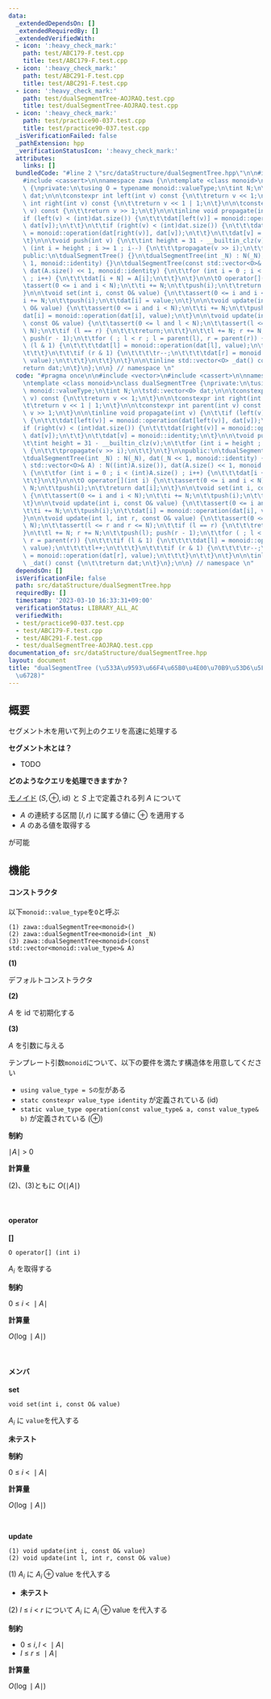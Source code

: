 ```yaml
---
data:
  _extendedDependsOn: []
  _extendedRequiredBy: []
  _extendedVerifiedWith:
  - icon: ':heavy_check_mark:'
    path: test/ABC179-F.test.cpp
    title: test/ABC179-F.test.cpp
  - icon: ':heavy_check_mark:'
    path: test/ABC291-F.test.cpp
    title: test/ABC291-F.test.cpp
  - icon: ':heavy_check_mark:'
    path: test/dualSegmentTree-AOJRAQ.test.cpp
    title: test/dualSegmentTree-AOJRAQ.test.cpp
  - icon: ':heavy_check_mark:'
    path: test/practice90-037.test.cpp
    title: test/practice90-037.test.cpp
  _isVerificationFailed: false
  _pathExtension: hpp
  _verificationStatusIcon: ':heavy_check_mark:'
  attributes:
    links: []
  bundledCode: "#line 2 \"src/dataStructure/dualSegmentTree.hpp\"\n\n#include <vector>\n\
    #include <cassert>\n\nnamespace zawa {\n\ntemplate <class monoid>\nclass dualSegmentTree\
    \ {\nprivate:\n\tusing O = typename monoid::valueType;\n\tint N;\n\tstd::vector<O>\
    \ dat;\n\n\tconstexpr int left(int v) const {\n\t\treturn v << 1;\n\t}\n\n\tconstexpr\
    \ int right(int v) const {\n\t\treturn v << 1 | 1;\n\t}\n\n\tconstexpr int parent(int\
    \ v) const {\n\t\treturn v >> 1;\n\t}\n\n\tinline void propagate(int v) {\n\t\t\
    if (left(v) < (int)dat.size()) {\n\t\t\tdat[left(v)] = monoid::operation(dat[left(v)],\
    \ dat[v]);\n\t\t}\n\t\tif (right(v) < (int)dat.size()) {\n\t\t\tdat[right(v)]\
    \ = monoid::operation(dat[right(v)], dat[v]);\n\t\t}\n\t\tdat[v] = monoid::identity;\n\
    \t}\n\n\tvoid push(int v) {\n\t\tint height = 31 - __builtin_clz(v);\n\t\tfor\
    \ (int i = height ; i >= 1 ; i--) {\n\t\t\tpropagate(v >> i);\n\t\t}\n\t}\n\n\
    public:\n\tdualSegmentTree() {}\n\tdualSegmentTree(int _N) : N(_N), dat(_N <<\
    \ 1, monoid::identity) {}\n\tdualSegmentTree(const std::vector<O>& A) : N((int)A.size()),\
    \ dat(A.size() << 1, monoid::identity) {\n\t\tfor (int i = 0 ; i < (int)A.size()\
    \ ; i++) {\n\t\t\tdat[i + N] = A[i];\n\t\t}\n\t}\n\n\tO operator[](int i) {\n\t\
    \tassert(0 <= i and i < N);\n\t\ti += N;\n\t\tpush(i);\n\t\treturn dat[i];\n\t\
    }\n\n\tvoid set(int i, const O& value) {\n\t\tassert(0 <= i and i < N);\n\t\t\
    i += N;\n\t\tpush(i);\n\t\tdat[i] = value;\n\t}\n\n\tvoid update(int i, const\
    \ O& value) {\n\t\tassert(0 <= i and i < N);\n\t\ti += N;\n\t\tpush(i);\n\t\t\
    dat[i] = monoid::operation(dat[i], value);\n\t}\n\n\tvoid update(int l, int r,\
    \ const O& value) {\n\t\tassert(0 <= l and l < N);\n\t\tassert(l <= r and r <=\
    \ N);\n\t\tif (l == r) {\n\t\t\treturn;\n\t\t}\n\t\tl += N; r += N;\n\t\tpush(l);\
    \ push(r - 1);\n\t\tfor ( ; l < r ; l = parent(l), r = parent(r)) {\n\t\t\tif\
    \ (l & 1) {\n\t\t\t\tdat[l] = monoid::operation(dat[l], value);\n\t\t\t\tl++;\n\
    \t\t\t}\n\t\t\tif (r & 1) {\n\t\t\t\tr--;\n\t\t\t\tdat[r] = monoid::operation(dat[r],\
    \ value);\n\t\t\t}\n\t\t}\n\t}\n\n\tinline std::vector<O> _dat() const {\n\t\t\
    return dat;\n\t}\n};\n\n} // namespace \n"
  code: "#pragma once\n\n#include <vector>\n#include <cassert>\n\nnamespace zawa {\n\
    \ntemplate <class monoid>\nclass dualSegmentTree {\nprivate:\n\tusing O = typename\
    \ monoid::valueType;\n\tint N;\n\tstd::vector<O> dat;\n\n\tconstexpr int left(int\
    \ v) const {\n\t\treturn v << 1;\n\t}\n\n\tconstexpr int right(int v) const {\n\
    \t\treturn v << 1 | 1;\n\t}\n\n\tconstexpr int parent(int v) const {\n\t\treturn\
    \ v >> 1;\n\t}\n\n\tinline void propagate(int v) {\n\t\tif (left(v) < (int)dat.size())\
    \ {\n\t\t\tdat[left(v)] = monoid::operation(dat[left(v)], dat[v]);\n\t\t}\n\t\t\
    if (right(v) < (int)dat.size()) {\n\t\t\tdat[right(v)] = monoid::operation(dat[right(v)],\
    \ dat[v]);\n\t\t}\n\t\tdat[v] = monoid::identity;\n\t}\n\n\tvoid push(int v) {\n\
    \t\tint height = 31 - __builtin_clz(v);\n\t\tfor (int i = height ; i >= 1 ; i--)\
    \ {\n\t\t\tpropagate(v >> i);\n\t\t}\n\t}\n\npublic:\n\tdualSegmentTree() {}\n\
    \tdualSegmentTree(int _N) : N(_N), dat(_N << 1, monoid::identity) {}\n\tdualSegmentTree(const\
    \ std::vector<O>& A) : N((int)A.size()), dat(A.size() << 1, monoid::identity)\
    \ {\n\t\tfor (int i = 0 ; i < (int)A.size() ; i++) {\n\t\t\tdat[i + N] = A[i];\n\
    \t\t}\n\t}\n\n\tO operator[](int i) {\n\t\tassert(0 <= i and i < N);\n\t\ti +=\
    \ N;\n\t\tpush(i);\n\t\treturn dat[i];\n\t}\n\n\tvoid set(int i, const O& value)\
    \ {\n\t\tassert(0 <= i and i < N);\n\t\ti += N;\n\t\tpush(i);\n\t\tdat[i] = value;\n\
    \t}\n\n\tvoid update(int i, const O& value) {\n\t\tassert(0 <= i and i < N);\n\
    \t\ti += N;\n\t\tpush(i);\n\t\tdat[i] = monoid::operation(dat[i], value);\n\t\
    }\n\n\tvoid update(int l, int r, const O& value) {\n\t\tassert(0 <= l and l <\
    \ N);\n\t\tassert(l <= r and r <= N);\n\t\tif (l == r) {\n\t\t\treturn;\n\t\t\
    }\n\t\tl += N; r += N;\n\t\tpush(l); push(r - 1);\n\t\tfor ( ; l < r ; l = parent(l),\
    \ r = parent(r)) {\n\t\t\tif (l & 1) {\n\t\t\t\tdat[l] = monoid::operation(dat[l],\
    \ value);\n\t\t\t\tl++;\n\t\t\t}\n\t\t\tif (r & 1) {\n\t\t\t\tr--;\n\t\t\t\tdat[r]\
    \ = monoid::operation(dat[r], value);\n\t\t\t}\n\t\t}\n\t}\n\n\tinline std::vector<O>\
    \ _dat() const {\n\t\treturn dat;\n\t}\n};\n\n} // namespace \n"
  dependsOn: []
  isVerificationFile: false
  path: src/dataStructure/dualSegmentTree.hpp
  requiredBy: []
  timestamp: '2023-03-10 16:33:31+09:00'
  verificationStatus: LIBRARY_ALL_AC
  verifiedWith:
  - test/practice90-037.test.cpp
  - test/ABC179-F.test.cpp
  - test/ABC291-F.test.cpp
  - test/dualSegmentTree-AOJRAQ.test.cpp
documentation_of: src/dataStructure/dualSegmentTree.hpp
layout: document
title: "dualSegmentTree (\u533A\u9593\u66F4\u65B0\u4E00\u70B9\u53D6\u5F97\u30BB\u30B0\
  \u6728)"
---
```


## 概要

セグメント木を用いて列上のクエリを高速に処理する

**セグメント木とは？**
- TODO


**どのようなクエリを処理できますか？**

[モノイド](https://ja.wikipedia.org/wiki/%E3%83%A2%E3%83%8E%E3%82%A4%E3%83%89) $(S, \oplus, \text{id})$ と $S$ 上で定義される列 $A$ について

- $A$ の連続する区間 $[l, r)$ に属する値に $\oplus$ を適用する
- $A$ のある値を取得する

が可能

## 機能

#### コンストラクタ

以下`monoid::value_type`を`O`と呼ぶ

```
(1) zawa::dualSegmentTree<monoid>()
(2) zawa::dualSegmentTree<monoid>(int _N)
(3) zawa::dualSegmentTree<monoid>(const std::vector<monoid::value_type>& A)
```

**(1)**

デフォルトコンストラクタ

**(2)**

$A$ を $\text{id}$ で初期化する

**(3)**

$A$ を引数に与える

テンプレート引数`monoid`について、以下の要件を満たす構造体を用意してください
- `using value_type = Sの型`がある
- `statc constexpr value_type identity` が定義されている $(\text{id})$
- `static value_type operation(const value_type& a, const value_type& b)` が定義されている $(\oplus)$

**制約**

$\mid A\mid\ >\ 0$

**計算量**

(2)、(3)ともに $O(\mid A\mid)$

<br />

#### operator

**[]**
```
O operator[] (int i)
```

$A_i$ を取得する

**制約**

$0\ \le\ i\ <\ \mid A\mid$


**計算量**

$O(\log \mid A\mid)$

<br />

#### メンバ

**set**
```
void set(int i, const O& value)
```
 $A_i$ に `value`を代入する

**未テスト**

**制約**

$0\ \le\ i\ <\ \mid A\mid$

**計算量**

$O(\log \mid A\mid)$

<br />

**update**
```
(1) void update(int i, const O& value)
(2) void update(int l, int r, const O& value)
```

(1) $A_i$ に $A_i\oplus \text{value}$ を代入する
- **未テスト**

(2) $l\ \le\ i\ <\ r$ について $A_i$ に $A_i\oplus \text{value}$ を代入する

**制約**

- $0\ \le\ i, l\ <\ \mid A\mid$
- $l\ \le\ r\ \le\ \mid A\mid$


**計算量**

$O(\log \mid A\mid)$
